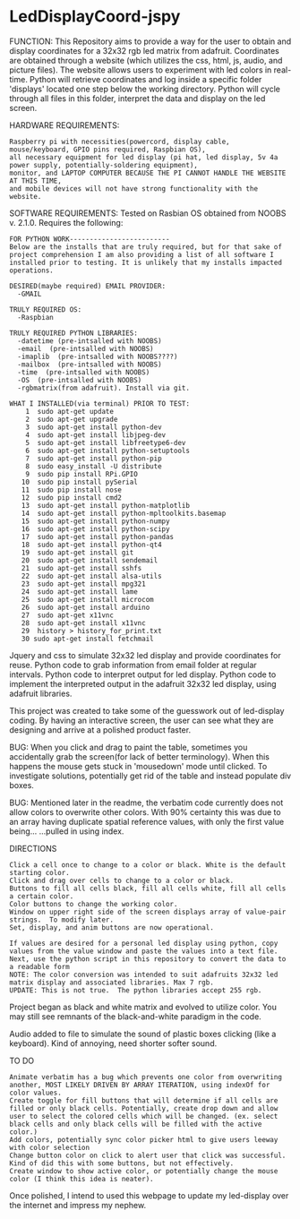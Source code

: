 # LedDisplayCoord-jspy

FUNCTION: This Repository aims to provide a way for the user to obtain and display coordinates for a 32x32 rgb led matrix from adafruit.
Coordinates are obtained through a website (which utilizes the css, html, js, audio, and picture files). The website allows users to experiment with led colors in real-time.
Python will retrieve coordinates and log inside a specific folder 'displays' located one step below the working directory.  Python will cycle through all files in this folder, interpret the data and display on the led screen.

HARDWARE REQUIREMENTS:  
```
Raspberry pi with necessities(powercord, display cable, mouse/keyboard, GPIO pins required, Raspbian OS), 
all necessary equipment for led display (pi hat, led display, 5v 4a power supply, potentially-soldering equipment), 
monitor, and LAPTOP COMPUTER BECAUSE THE PI CANNOT HANDLE THE WEBSITE AT THIS TIME, 
and mobile devices will not have strong functionality with the website.
```

SOFTWARE REQUIREMENTS: Tested on Rasbian OS obtained from NOOBS v. 2.1.0.  Requires the following:
```
FOR PYTHON WORK-------------------------
Below are the installs that are truly required, but for that sake of project comprehension I am also providing a list of all software I installed prior to testing. It is unlikely that my installs impacted operations.

DESIRED(maybe required) EMAIL PROVIDER:
  -GMAIL

TRULY REQUIRED OS:
  -Raspbian

TRULY REQUIRED PYTHON LIBRARIES:
  -datetime (pre-intsalled with NOOBS)
  -email  (pre-intsalled with NOOBS)
  -imaplib  (pre-intsalled with NOOBS????)
  -mailbox  (pre-intsalled with NOOBS)
  -time  (pre-intsalled with NOOBS)
  -OS  (pre-intsalled with NOOBS)
  -rgbmatrix(from adafruit). Install via git.
  
WHAT I INSTALLED(via terminal) PRIOR TO TEST:
    1  sudo apt-get update
    2  sudo apt-get upgrade
    3  sudo apt-get install python-dev
    4  sudo apt-get install libjpeg-dev
    5  sudo apt-get install libfreetype6-dev
    6  sudo apt-get install python-setuptools
    7  sudo apt-get install python-pip
    8  sudo easy_install -U distribute
    9  sudo pip install RPi.GPIO
   10  sudo pip install pySerial
   11  sudo pip install nose
   12  sudo pip install cmd2
   13  sudo apt-get install python-matplotlib
   14  sudo apt-get install python-mpltoolkits.basemap
   15  sudo apt-get install python-numpy
   16  sudo apt-get install python-scipy
   17  sudo apt-get install python-pandas
   18  sudo apt-get install python-qt4
   19  sudo apt-get install git
   20  sudo apt-get install sendemail
   21  sudo apt-get install sshfs
   22  sudo apt-get install alsa-utils
   23  sudo apt-get install mpg321
   24  sudo apt-get install lame
   25  sudo apt-get install microcom
   26  sudo apt-get install arduino
   27  sudo apt-get x11vnc
   28  sudo apt-get install x11vnc
   29  history > history_for_print.txt
   30 sudo apt-get install fetchmail
```

Jquery and css to simulate 32x32 led display and provide coordinates for reuse.
Python code to grab information from email folder at regular intervals.
Python code to interpret output for led display.
Python code to implement the interpreted output in the adafruit 32x32 led display, using adafruit libraries.

This project was created to take some of the guesswork out of led-display coding.  By having an interactive screen, the user can see what they are designing and arrive at a polished product faster.

BUG: When you click and drag to paint the table, sometimes you accidentally grab the screen(for lack of better terminology).
When this happens the mouse gets stuck in 'mousedown' mode until clicked. To investigate solutions, potentially get rid of the table and instead populate div boxes.

BUG: Mentioned later in the readme, the verbatim code currently does not allow colors to overwrite other colors.
With 90% certainty this was due to an array having duplicate spatial reference values, with only the first value being...
...pulled in using index.

DIRECTIONS
```
Click a cell once to change to a color or black. White is the default starting color.
Click and drag over cells to change to a color or black.
Buttons to fill all cells black, fill all cells white, fill all cells a certain color.
Color buttons to change the working color.  
Window on upper right side of the screen displays array of value-pair strings.  To modify later.
Set, display, and anim buttons are now operational.

If values are desired for a personal led display using python, copy values from the value window and paste the values into a text file.
Next, use the python script in this repository to convert the data to a readable form
NOTE: The color conversion was intended to suit adafruits 32x32 led matrix display and associated libraries. Max 7 rgb.
UPDATE: This is not true.  The python libraries accept 255 rgb.
```

Project began as black and white matrix and evolved to utilize color.  You may still see remnants of the black-and-white paradigm in the code.

Audio added to file to simulate the sound of plastic boxes clicking (like a keyboard).  Kind of annoying, need shorter softer sound.

TO DO
```
Animate verbatim has a bug which prevents one color from overwriting another, MOST LIKELY DRIVEN BY ARRAY ITERATION, using indexOf for color values.
Create toggle for fill buttons that will determine if all cells are filled or only black cells. Potentially, create drop down and allow user to select the colored cells which will be changed. (ex. select black cells and only black cells will be filled with the active color.)
Add colors, potentially sync color picker html to give users leeway with color selection
Change button color on click to alert user that click was successful. Kind of did this with some buttons, but not effectively.
Create window to show active color, or potentially change the mouse color (I think this idea is neater).
```

Once polished, I intend to used this webpage to update my led-display over the internet and impress my nephew.
